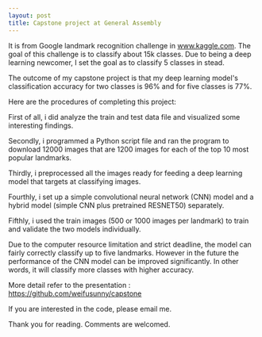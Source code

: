 ```yaml
---
layout: post
title: Capstone project at General Assembly
---
```



It is from Google landmark recognition challenge in www.kaggle.com. The goal of this challenge is to classify about 15k classes. Due to being a deep learning newcomer, I set the goal as to classify 5 classes in stead.

The outcome of my capstone project is that my deep learning model's classification accuracy for two classes is 96% and for five classes is 77%.

Here are the procedures of completing this project:

First of all, i did analyze the train and test data file and visualized some interesting findings. 

Secondly, i programmed a Python script file and ran the program to download 12000 images that are 1200 images for each of the top 10 most popular landmarks. 

Thirdly, i preprocessed all the images ready for feeding a deep learning model that targets at classifying images. 

Fourthly, i set up a simple convolutional neural network (CNN) model and a hybrid model (simple CNN plus pretrained RESNET50) separately.

Fifthly, i used the train images (500 or 1000 images per landmark) to train and validate the two models individually.

Due to the computer resource limitation and strict deadline, the model can fairly correctly classify up to five landmarks. However in the future the performance of the CNN model can be improved significantly. In other words, it will classify more classes with higher accuracy.

More detail refer to the presentation : https://github.com/weifusunny/capstone

If you are interested in the code, please email me. 

Thank you for reading. Comments are welcomed.
